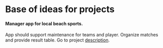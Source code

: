 # Base of ideas for projects

#### Manager app for local beach sports.
App should support maintenance for teams and player. Organize matches and provide result table.
Go to project [description](src/projekt_0001/description.MD).